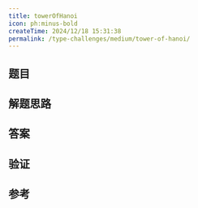 ```yaml
---
title: towerOfHanoi
icon: ph:minus-bold
createTime: 2024/12/18 15:31:38
permalink: /type-challenges/medium/tower-of-hanoi/
---
```


## 题目

## 解题思路

## 答案

## 验证

## 参考
